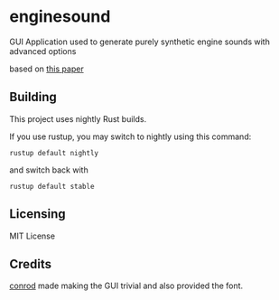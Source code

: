 # enginesound
GUI Application used to generate purely synthetic engine sounds with advanced options

based on [this paper](https://www.researchgate.net/publication/280086598_Physically_informed_car_engine_sound_synthesis_for_virtual_and_augmented_environments "Physically informed_car engine sound synthesis for virtual and augmented environments")

## Building ##

This project uses nightly Rust builds.

If you use rustup, you may switch to nightly using this command:
```
rustup default nightly
```
and switch back with
```
rustup default stable
```

## Licensing ##

MIT License

## Credits ##

[conrod](https://github.com/PistonDevelopers/conrod) made making the GUI trivial and also provided the font.
